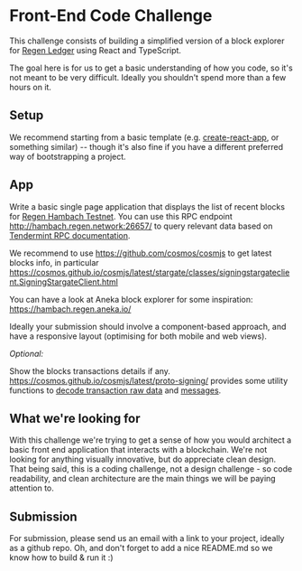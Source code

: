 # Front-End Code Challenge

This challenge consists of building a simplified version of a block explorer for [Regen Ledger](https://github.com/regen-network/regen-ledger) using React and TypeScript.

The goal here is for us to get a basic understanding of how you code, so it's not meant to be very difficult. Ideally you shouldn't spend more than a few hours on it.

## Setup 

We recommend starting from a basic template (e.g. [create-react-app](https://reactjs.org/docs/create-a-new-react-app.html), or something similar) -- though it's also fine if you have a different preferred way of bootstrapping a project.

## App

Write a basic single page application that displays the list of recent blocks for [Regen Hambach Testnet](https://docs.regen.network/getting-started/live-networks.html#hambach-testnet). You can use this RPC endpoint http://hambach.regen.network:26657/ to query relevant data based on [Tendermint RPC documentation](https://docs.tendermint.com/master/rpc/).

We recommend to use https://github.com/cosmos/cosmjs to get latest blocks info, in particular https://cosmos.github.io/cosmjs/latest/stargate/classes/signingstargateclient.SigningStargateClient.html

You can have a look at Aneka block explorer for some inspiration: https://hambach.regen.aneka.io/

Ideally your submission should involve a component-based approach, and have a responsive layout (optimising for both mobile and web views).

*Optional:*

Show the blocks transactions details if any. https://cosmos.github.io/cosmjs/latest/proto-signing/ provides some utility functions to [decode transaction raw data](https://cosmos.github.io/cosmjs/latest/proto-signing/modules/decode.html) and [messages](https://cosmos.github.io/cosmjs/latest/stargate/classes/signingstargateclient.SigningStargateClient.html#registry).

## What we're looking for

With this challenge we're trying to get a sense of how you would architect a basic front end application that interacts with a blockchain. We're not looking for anything visually innovative, but do appreciate clean design. That being said, this is a coding challenge, not a design challenge - so code readability, and clean architecture are the main things we will be paying attention to.

## Submission

For submission, please send us an email with a link to your project, ideally as a github repo. Oh, and don't forget to add a nice README.md so we know how to build & run it :)
